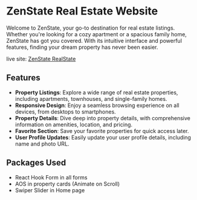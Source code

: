 # ZenState Real Estate Website

Welcome to ZenState, your go-to destination for real estate listings. Whether you're looking for a cozy apartment or a spacious family home, ZenState has got you covered. With its intuitive interface and powerful features, finding your dream property has never been easier.

live site: [ZenState RealState](https://jawad-book-vibe.surge.sh)

## Features

- **Property Listings**: Explore a wide range of real estate properties, including apartments, townhouses, and single-family homes.
- **Responsive Design**: Enjoy a seamless browsing experience on all devices, from desktops to smartphones.
- **Property Details**: Dive deep into property details, with comprehensive information on amenities, location, and pricing.
- **Favorite Section**: Save your favorite properties for quick access later.
- **User Profile Updates**: Easily update your user profile details, including name and photo URL.

## Packages Used

- React Hook Form in all forms
- AOS in property cards (Animate on Scroll)
- Swiper Slider in Home page